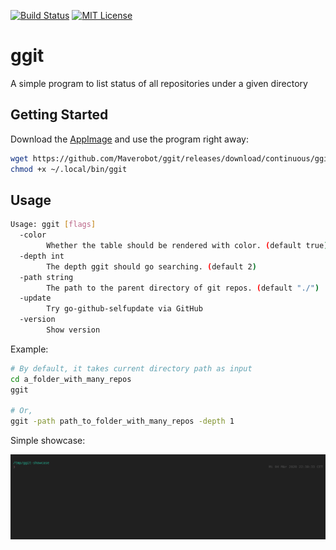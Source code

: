 [![Build Status][travis-badge]][travis-link]
[![MIT License][license-badge]](LICENSE)
# ggit
A simple program to list status of all repositories under a given directory

## Getting Started

Download the [AppImage][release-download] and use the program right away:

```sh
wget https://github.com/Maverobot/ggit/releases/download/continuous/ggit-linux-amd64 -O ~/.local/bin/ggit
chmod +x ~/.local/bin/ggit
```

## Usage
```sh
Usage: ggit [flags]
  -color
    	Whether the table should be rendered with color. (default true)
  -depth int
    	The depth ggit should go searching. (default 2)
  -path string
    	The path to the parent directory of git repos. (default "./")
  -update
    	Try go-github-selfupdate via GitHub
  -version
    	Show version
```

Example:
```sh
# By default, it takes current directory path as input
cd a_folder_with_many_repos
ggit

# Or,
ggit -path path_to_folder_with_many_repos -depth 1
```

Simple showcase:

![](demo.gif)

[travis-badge]:     https://travis-ci.com/Maverobot/ggit.svg?branch=master
[travis-link]:      https://travis-ci.com/Maverobot/ggit
[license-badge]:    https://img.shields.io/badge/License-MIT-blue.svg
[release-download]: https://github.com/Maverobot/ggit/releases/download/continuous/ggit-linux-amd64
